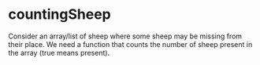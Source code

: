 # countingSheep
Consider an array/list of sheep where some sheep may be missing from their place. We need a function that counts the number of sheep present in the array (true means present).
